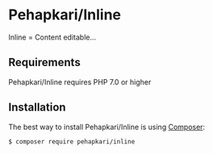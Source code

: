 Pehapkari/Inline
================

Inline = Content editable...


Requirements
------------

Pehapkari/Inline requires PHP 7.0 or higher


Installation
------------

The best way to install Pehapkari/Inline is using [Composer](http://getcomposer.org/):

```sh
$ composer require pehapkari/inline
```
